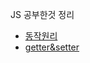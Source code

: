 JS 공부한것 정리

- [동작원리](./%EC%9E%91%EB%8F%99%EC%9B%90%EB%A6%AC.md)
- [getter&setter](./getter%26setter.md)
